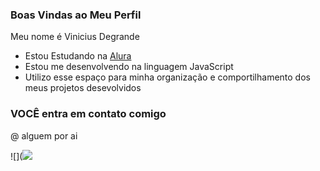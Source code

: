 ### Boas Vindas ao Meu Perfil

Meu nome é Vinicius Degrande 

- Estou Estudando na [Alura](https://www.alura.com.br)
- Estou me desenvolvendo na linguagem JavaScript
- Utilizo esse espaço para minha organização e comportilhamento dos meus projetos desevolvidos

 ### VOCÊ entra em contato comigo

 @ alguem por ai 


 ![](![](https://media1.tenor.com/m/JoIhjIF9TMYAAAAC/goku-ultra-instinct-flowing-hair.gif)
